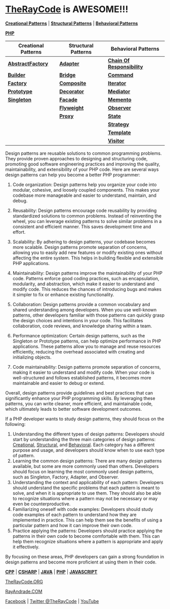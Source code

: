 # [TheRayCode](../../README.md) is AWESOME!!!

**[Creational Patterns](./Creational/README.md)** | **[Structural Patterns](./Structural/README.md)** | **[Behavioral Patterns](./Behavioral/README.md)**

**[PHP](../README.md)** 

| Creational Patterns | Structural Patterns | Behavioral Patterns |
|--------------|-----|-----------|
| [**AbstractFactory**](./Creational/AbstractFactory/README.md) | [**Adapter**](./Structural/Adapter/README.md)         | [**Chain Of Responsibility**](./Behavioral/ChainOfResponsibility/README.md) |
| [**Builder**](./Creational/Builder/README.md)                 | [**Bridge**](./Structural/Bridge/README.md)           | [**Command**](./Behavioral/Command/README.md) |
| [**Factory**](./Creational/Factory/README.md)                 | [**Composite**](./Structural/Composite/README.md)     | [**Iterator**](./Behavioral/Iterator/README.md) |
| [**Prototype**](./Creational/Prototype/README.md)             | [**Decorator**](./Structural/Decorator/README.md)     | [**Mediator**](./Behavioral/Mediator/README.md) |
| [**Singleton**](./Creational/Singleton/README.md)             | [**Facade**](./Structural/Facade/README.md)           | [**Memento**](./Behavioral/Memento/README.md) |
|                                                               | [**Flyweight**](./Structural/Flyweight/README.md)     | [**Observer**](./Behavioral/Observer/README.md)  |
|                                                               | [**Proxy**](./Structural/Proxy/README.md)             | [**State**](./Behavioral/State/README.md) |
|                                                               |                                                       | [**Strategy**](./Behavioral/Strategy/README.md)  |
|                                                               |                                                       | [**Template**](./Behavioral/Template/README.md)  |
|                                                               |                                                       | [**Visitor**](./Behavioral/Visitor/README.md) |


Design patterns are reusable solutions to common programming problems. They provide proven approaches to designing and structuring code, promoting good software engineering practices and improving the quality, maintainability, and extensibility of your PHP code. Here are several ways design patterns can help you become a better PHP programmer:

1. Code organization: Design patterns help you organize your code into modular, cohesive, and loosely coupled components. This makes your codebase more manageable and easier to understand, maintain, and debug.

2. Reusability: Design patterns encourage code reusability by providing standardized solutions to common problems. Instead of reinventing the wheel, you can leverage existing patterns to solve similar problems in a consistent and efficient manner. This saves development time and effort.

3. Scalability: By adhering to design patterns, your codebase becomes more scalable. Design patterns promote separation of concerns, allowing you to easily add new features or modify existing ones without affecting the entire system. This helps in building flexible and extensible PHP applications.

4. Maintainability: Design patterns improve the maintainability of your PHP code. Patterns enforce good coding practices, such as encapsulation, modularity, and abstraction, which make it easier to understand and modify code. This reduces the chances of introducing bugs and makes it simpler to fix or enhance existing functionality.

5. Collaboration: Design patterns provide a common vocabulary and shared understanding among developers. When you use well-known patterns, other developers familiar with those patterns can quickly grasp the design choices and intentions in your code. This facilitates collaboration, code reviews, and knowledge sharing within a team.

6. Performance optimization: Certain design patterns, such as the Singleton or Prototype patterns, can help optimize performance in PHP applications. These patterns allow you to manage and reuse resources efficiently, reducing the overhead associated with creating and initializing objects.

7. Code maintainability: Design patterns promote separation of concerns, making it easier to understand and modify code. When your code is well-structured and follows established patterns, it becomes more maintainable and easier to debug or extend.

Overall, design patterns provide guidelines and best practices that can significantly enhance your PHP programming skills. By leveraging these patterns, you can write cleaner, more efficient, and maintainable code, which ultimately leads to better software development outcomes.

If a PHP developer wants to study design patterns, they should focus on the following:

1. Understanding the different types of design patterns: Developers should start by understanding the three main categories of design patterns: [Creational](./Creational/README.md), [Structural](./Structural/README.md), and [Behavioral](./Behavioral/README.md). Each category  has a different purpose and usage, and developers should know when to use each type of pattern.
2. Learning the common design patterns: There are many design patterns available, but some are more commonly used than others. Developers should focus on learning the most commonly used design patterns, such as Singleton, Factory, Adapter, and Observer.
3. Understanding the context and applicability of each pattern: Developers should understand the specific problems that each pattern is meant to solve, and when it is appropriate to use them. They should also be able to recognize situations where a pattern may not be necessary or may even be counterproductive.
4. Familiarizing oneself with code examples: Developers should study code examples of each pattern to understand how they are implemented in practice. This can help them see the benefits of using a particular pattern and how it can improve their own code.
5. Practice applying the patterns: Developers should practice applying the patterns in their own code to become comfortable with them. This can help them recognize situations where a pattern is appropriate and apply it effectively.

By focusing on these areas, PHP developers can gain a strong foundation in design patterns and become more proficient at using them in their code.

**[CPP](../CPP/README.md)** | **[CSHARP](../Csharp/README.md)** | **[JAVA](../Java/README.md)**  | **[PHP](../PHP/README.md)** | **[JAVASCRIPT](../JavaScript/README.md)** 

[TheRayCode.ORG](https://www.TheRayCode.ORG)

[RayAndrade.COM](https://www.RayAndrade.com)

[Facebook](https://www.facebook.com/TheRayCode/) | [Twitter @TheRayCode](https://www.twitter.com/TheRayCode/) | [YouTube](https://www.youtube.com/TheRayCode/)
